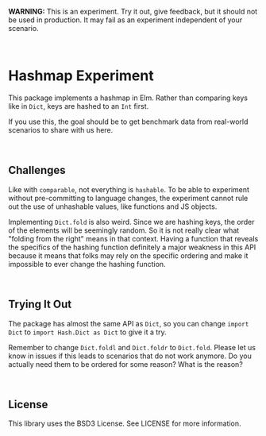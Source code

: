 **WARNING:** This is an experiment. Try it out, give feedback, but it should not be used in production. It may fail as an experiment independent of your scenario.

<br>

# Hashmap Experiment

This package implements a hashmap in Elm. Rather than comparing keys like in `Dict`, keys are hashed to an `Int` first.

If you use this, the goal should be to get benchmark data from real-world scenarios to share with us here.

<br>


## Challenges

Like with `comparable`, not everything is `hashable`. To be able to experiment without pre-committing to language changes, the experiment cannot rule out the use of unhashable values, like functions and JS objects.

Implementing `Dict.fold` is also weird. Since we are hashing keys, the order of the elements will be seemingly random. So it is not really clear what "folding from the right" means in that context. Having a function that reveals the specifics of the hashing function definitely a major weakness in this API because it means that folks may rely on the specific ordering and make it impossible to ever change the hashing function.

<br>

## Trying It Out

The package has almost the same API as `Dict`, so you can change `import Dict` to `import Hash.Dict as Dict` to give it a try.

Remember to change `Dict.foldl` and `Dict.foldr` to `Dict.fold`. Please let us know in issues if this leads to scenarios that do not work anymore. Do you actually need them to be ordered for some reason? What is the reason?

<br>

## License

This library uses the BSD3 License. See LICENSE for more information.
